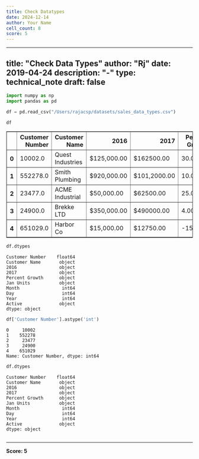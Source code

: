 ```yaml
---
title: Check Datatypes
date: 2024-12-14
author: Your Name
cell_count: 8
score: 5
---
```


---
title: "Check Data Types"
author: "Rj"
date: 2019-04-24
description: "-"
type: technical_note
draft: false
---

```python
import numpy as np
import pandas as pd
```


```python
df = pd.read_csv("/Users/rajacsp/datasets/sales_data_types.csv")
```


```python
df
```




<div>
<style scoped>
    .dataframe tbody tr th:only-of-type {
        vertical-align: middle;
    }

    .dataframe tbody tr th {
        vertical-align: top;
    }

    .dataframe thead th {
        text-align: right;
    }
</style>
<table border="1" class="dataframe">
  <thead>
    <tr style="text-align: right;">
      <th></th>
      <th>Customer Number</th>
      <th>Customer Name</th>
      <th>2016</th>
      <th>2017</th>
      <th>Percent Growth</th>
      <th>Jan Units</th>
      <th>Month</th>
      <th>Day</th>
      <th>Year</th>
      <th>Active</th>
    </tr>
  </thead>
  <tbody>
    <tr>
      <th>0</th>
      <td>10002.0</td>
      <td>Quest Industries</td>
      <td>$125,000.00</td>
      <td>$162500.00</td>
      <td>30.00%</td>
      <td>500</td>
      <td>1</td>
      <td>10</td>
      <td>2015</td>
      <td>Y</td>
    </tr>
    <tr>
      <th>1</th>
      <td>552278.0</td>
      <td>Smith Plumbing</td>
      <td>$920,000.00</td>
      <td>$101,2000.00</td>
      <td>10.00%</td>
      <td>700</td>
      <td>6</td>
      <td>15</td>
      <td>2014</td>
      <td>Y</td>
    </tr>
    <tr>
      <th>2</th>
      <td>23477.0</td>
      <td>ACME Industrial</td>
      <td>$50,000.00</td>
      <td>$62500.00</td>
      <td>25.00%</td>
      <td>125</td>
      <td>3</td>
      <td>29</td>
      <td>2016</td>
      <td>Y</td>
    </tr>
    <tr>
      <th>3</th>
      <td>24900.0</td>
      <td>Brekke LTD</td>
      <td>$350,000.00</td>
      <td>$490000.00</td>
      <td>4.00%</td>
      <td>75</td>
      <td>10</td>
      <td>27</td>
      <td>2015</td>
      <td>Y</td>
    </tr>
    <tr>
      <th>4</th>
      <td>651029.0</td>
      <td>Harbor Co</td>
      <td>$15,000.00</td>
      <td>$12750.00</td>
      <td>-15.00%</td>
      <td>Closed</td>
      <td>2</td>
      <td>2</td>
      <td>2014</td>
      <td>N</td>
    </tr>
  </tbody>
</table>
</div>




```python
df.dtypes
```




    Customer Number    float64
    Customer Name       object
    2016                object
    2017                object
    Percent Growth      object
    Jan Units           object
    Month                int64
    Day                  int64
    Year                 int64
    Active              object
    dtype: object




```python
df['Customer Number'].astype('int')
```




    0     10002
    1    552278
    2     23477
    3     24900
    4    651029
    Name: Customer Number, dtype: int64




```python
df.dtypes
```




    Customer Number    float64
    Customer Name       object
    2016                object
    2017                object
    Percent Growth      object
    Jan Units           object
    Month                int64
    Day                  int64
    Year                 int64
    Active              object
    dtype: object




```python

```


---
**Score: 5**